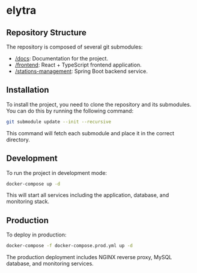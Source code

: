 # elytra

## Repository Structure

The repository is composed of several git submodules:

- [/docs](https://github.com/elytra-tqs/docs): Documentation for the project.
- [/frontend](https://github.com/elytra-tqs/frontend): React + TypeScript frontend application.
- [/stations-management](https://github.com/elytra-tqs/stations-management): Spring Boot backend service.

## Installation

To install the project, you need to clone the repository and its submodules. You can do this by running the following command:

```bash
git submodule update --init --recursive
```

This command will fetch each submodule and place it in the correct directory.

## Development

To run the project in development mode:

```bash
docker-compose up -d
```

This will start all services including the application, database, and monitoring stack.

## Production

To deploy in production:

```bash
docker-compose -f docker-compose.prod.yml up -d
```

The production deployment includes NGINX reverse proxy, MySQL database, and monitoring services.
